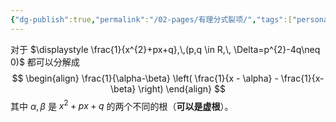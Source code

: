 ```yaml
---
{"dg-publish":true,"permalink":"/02-pages/有理分式裂项/","tags":["personal/blog","math/初等数学"]}
---
```


对于 $\displaystyle \frac{1}{x^{2}+px+q},\,(p,q \in R,\, \Delta=p^{2}-4q\neq 0)$ 都可以分解成 
$$
\begin{align}
\frac{1}{\alpha-\beta} \left( \frac{1}{x - \alpha} - \frac{1}{x-\beta} \right)
\end{align}
$$
其中 $\displaystyle \alpha,\beta$ 是 $\displaystyle x^{2}+px+q$ 的两个不同的根（**可以是虚根**）。